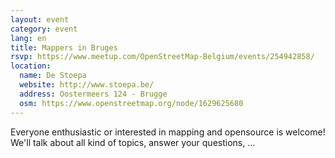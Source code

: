 ```yaml
---
layout: event
category: event
lang: en
title: Mappers in Bruges
rsvp: https://www.meetup.com/OpenStreetMap-Belgium/events/254942858/
location:
  name: De Stoepa
  website: http://www.stoepa.be/
  address: Oostermeers 124 - Brugge
  osm: https://www.openstreetmap.org/node/1629625680
---
```


Everyone enthusiastic or interested in mapping and opensource is welcome! We'll talk about all kind of topics, answer your questions, ...
